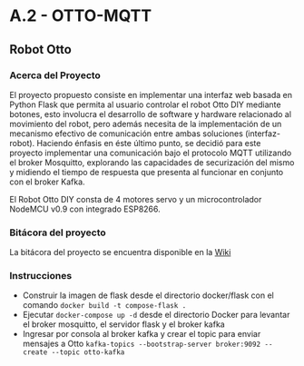 # A.2 - OTTO-MQTT

## Robot Otto

### Acerca del Proyecto
El proyecto propuesto consiste en implementar una interfaz web basada en Python Flask que permita al usuario controlar el robot Otto DIY mediante botones, esto involucra el desarrollo de software y hardware relacionado al movimiento del robot, pero además necesita de la implementación de un mecanismo efectivo de comunicación
entre ambas soluciones (interfaz-robot). Haciendo énfasis en éste último punto, se decidió para este proyecto implementar una comunicación bajo el protocolo MQTT utilizando el broker Mosquitto, explorando las capacidades de securización del mismo y midiendo el tiempo de respuesta que presenta al funcionar en conjunto con el broker Kafka.

El Robot Otto DIY consta de 4 motores servo y un microcontrolador NodeMCU v0.9 con integrado ESP8266.

### Bitácora del proyecto
La bitácora del proyecto se encuentra disponible en la [Wiki](https://github.com/tpII/2022-A.2-OTTO-MQTT/wiki/Bit%C3%A1cora)

### Instrucciones
* Construir la imagen de flask desde el directorio docker/flask con el comando `docker build -t compose-flask .`
* Ejecutar `docker-compose up -d` desde el directorio Docker para levantar el broker mosquitto, el servidor flask y el broker kafka
* Ingresar por consola al broker kafka y crear el topic para enviar mensajes a Otto `kafka-topics --bootstrap-server broker:9092 --create --topic otto-kafka`
